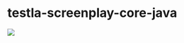 # testla-screenplay-core-java

[![](https://jitpack.io/v/testla-project/testla-screenplay-core-java.svg)](https://jitpack.io/#testla-project/testla-screenplay-core-java)

